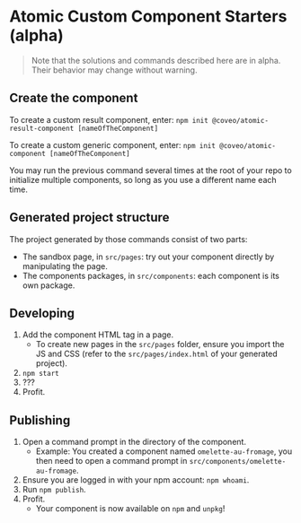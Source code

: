 # Atomic Custom Component Starters (alpha)

> Note that the solutions and commands described here are in alpha. Their behavior may change without warning.

## Create the component

To create a custom result component, enter:
`npm init @coveo/atomic-result-component [nameOfTheComponent]`

To create a custom generic component, enter:
`npm init @coveo/atomic-component [nameOfTheComponent]`

You may run the previous command several times at the root of your repo to initialize multiple components, so long as you use a different name each time.

## Generated project structure

The project generated by those commands consist of two parts:

- The sandbox page, in `src/pages`: try out your component directly by manipulating the page.
- The components packages, in `src/components`: each component is its own package.

## Developing

1.  Add the component HTML tag in a page.
    * To create new pages in the `src/pages` folder, ensure you import the JS and CSS (refer to the `src/pages/index.html` of your generated project).
2.  `npm start`
3.  ???
4.  Profit.

## Publishing

1.  Open a command prompt in the directory of the component.
    * Example: You created a component named `omelette-au-fromage`, you then need to open a command prompt in `src/components/omelette-au-fromage`.
2.  Ensure you are logged in with your npm account: `npm whoami`.
3.  Run `npm publish`.
4.  Profit. 
    * Your component is now available on `npm` and `unpkg`!
